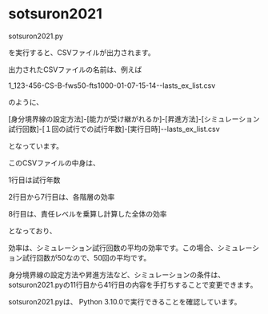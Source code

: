 # sotsuron2021

sotsuron2021.py

を実行すると、CSVファイルが出力されます。

出力されたCSVファイルの名前は、例えば

1_123-456-CS-B-fws50-fts1000-01-07-15-14--lasts_ex_list.csv

のように、

[身分境界線の設定方法]-[能力が受け継がれるか]-[昇進方法]-[シミュレーション試行回数]-[１回の試行での試行年数]-[実行日時]--lasts_ex_list.csv

となっています。

このCSVファイルの中身は、

1行目は試行年数

2行目から7行目は、各階層の効率

8行目は、責任レベルを乗算し計算した全体の効率

となっており、

効率は、シミュレーション試行回数の平均の効率です。この場合、シミュレーション試行回数が50なので、50回の平均です。

身分境界線の設定方法や昇進方法など、シミュレーションの条件は、sotsuron2021.pyの11行目から41行目の内容を手打ちすることで変更できます。

sotsuron2021.pyは、
Python 3.10.0で実行できることを確認しています。

